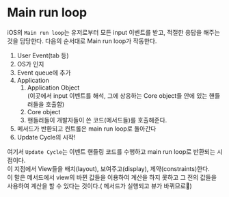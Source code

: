 # Main run loop

iOS의 `Main run loop`는 유저로부터 모든 input 이벤트를 받고, 적절한 응답을 해주는 것을 담당한다. 다음의 순서대로 Main run loop가 작동한다.  

1. User Event(tab 등)
2. OS가 인지
3. Event queue에 추가
4. Application
    1. Application Object  
    (이곳에서 input 이벤트를 해석, 그에 상응하는 Core object들 안에 있는 핸들러들을 호출함)
    2. Core object
    3. 핸들러들이 개발자들이 쓴 코드(메서드들)를 호출해준다.
5. 메서드가 반환되고 컨트롤은 main run loop로 돌아간다
6. Update Cycle의 시작!

여기서 `Update Cycle`는 이벤트 핸들링 코드를 수행하고 main run loop로 반환되는 시점이다.  
이 지점에서 View들을 배치(layout), 보여주고(display), 제약(constraints)한다.  
이 말은 메서드에서 view의 바뀐 값들을 이용하여 계산을 하지 못하고 그 전의 값들을 사용하여 계산을 할 수 있다는 것이다.( 메서드가 실행되고 뷰가 바뀌므로)

